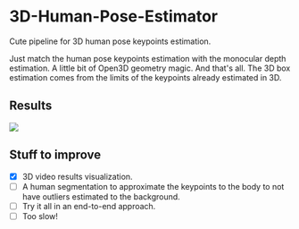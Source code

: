 # 3D-Human-Pose-Estimator
Cute pipeline for 3D human pose keypoints estimation.


Just match the human pose keypoints estimation with the monocular depth estimation. A little bit of Open3D geometry magic. And that's all.
The 3D box estimation comes from the limits of the keypoints already estimated in 3D.

## Results

![](ezgif.com-video-to-gif.gif)


## Stuff to improve

- [x] 3D video results visualization.
- [ ] A human segmentation to approximate the keypoints to the body to not have outliers estimated to the background.
- [ ] Try it all in an end-to-end approach.
- [ ] Too slow!
